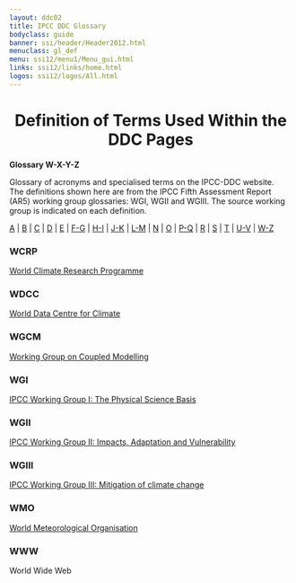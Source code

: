 ```yaml
---
layout: ddc02
title: IPCC DDC Glossary
bodyclass: guide
banner: ssi/header/Header2012.html
menuclass: gl_def
menu: ssi12/menu1/Menu_gui.html
links: ssi12/links/home.html
logos: ssi12/logos/All.html
---
```


<div id="content">

 <div id="pagetit">
   <h1 align="center">Definition of Terms Used Within the DDC Pages</h1>
 </div>
   <!-- End of Page Title Block -->
<p> <b>Glossary W-X-Y-Z</b></p>
<p> Glossary of acronyms and specialised terms on the IPCC-DDC website. <br> The definitions shown here are from the IPCC Fifth Assessment Report (AR5) working group glossaries: WGI, WGII and WGIII.  The source working group is indicated on each definition.
</p>
<p>
<a href="glossary_a.html">A</a>
| <a href="glossary_b.html">B</a>
| <a href="glossary_c.html">C</a>
| <a href="glossary_d.html">D</a>
| <a href="glossary_e.html">E</a>
| <a href="glossary_fg.html">F-G</a>
| <a href="glossary_hi.html">H-I</a>
| <a href="glossary_jk.html">J-K</a>
| <a href="glossary_lm.html">L-M</a>
| <a href="glossary_n.html">N</a>
| <a href="glossary_o.html">O</a>
| <a href="glossary_pq.html">P-Q</a>
| <a href="glossary_r.html">R</a>
| <a href="glossary_s.html">S</a>
| <a href="glossary_t.html">T</a>
| <a href="glossary_uv.html">U-V</a>
| <a href="glossary_wz.html">W-Z</a>

</p>

<a name="wcrp"></a>
<h3>WCRP</h3><p><a href="http://www.wcrp-climate.org/" target="_blank">World Climate Research Programme </a></p>
<a name="wdcc"></a>
<h3>WDCC</h3><p><a href="http://www.dkrz.de/daten/wdcc/" target="_blank">World Data Centre for Climate </a></p>
<a name="wgcm"></a>
<h3>WGCM</h3><p><a href="http://www.wcrp-climate.org/wgcm/" target="_blank">Working Group on Coupled Modelling </a></p>
<a name="wgi"></a>
<h3>WGI</h3><p><a href="https://www.ipcc-wg1.unibe.ch/" target="_blank">IPCC Working Group I: The Physical Science Basis </a></p>
<a name="wgii"></a>
<h3>WGII</h3><p><a href="http://www.ipcc-wg2.gov/" target="_blank">IPCC Working Group II: Impacts, Adaptation and Vulnerability </a></p>
<a name="wgiii"></a>
<h3>WGIII</h3><p><a href="http://www.ipcc-wg3.de/" target="_blank">IPCC Working Group III: Mitigation of climate change </a></p>
<a name="wmo"></a>
<h3>WMO</h3><p><a href="http://www.wmo.int/" target="_blank">World Meteorological Organisation </a></p>
<a name="www"></a>
<h3>WWW</h3><p>World Wide Web</p><br/>

</div>
